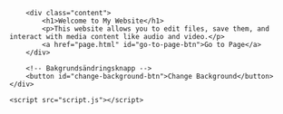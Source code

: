 <!DOCTYPE html>
<html lang="en">
<head>
    <meta charset="UTF-8">
    <meta name="viewport" content="width=device-width, initial-scale=1.0">
    <title>Welcome to My Website</title>
    <link rel="stylesheet" href="styles.css (Stilnall)">
</head>
<body>
    <div class="background" id="background">
        <!-- Moln och stjärnor -->
        <div class="clouds"></div>
        <div class="stars"></div>

        <div class="content">
            <h1>Welcome to My Website</h1>
            <p>This website allows you to edit files, save them, and interact with media content like audio and video.</p>
            <a href="page.html" id="go-to-page-btn">Go to Page</a>
        </div>

        <!-- Bakgrundsändringsknapp -->
        <button id="change-background-btn">Change Background</button>
    </div>

    <script src="script.js"></script>
</body>
</html>
